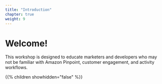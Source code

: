 ```yaml
---
title: "Introduction"
chapter: true
weight: 9
---
```


# Welcome!

This workshop is designed to educate marketers and developers who may not be familiar with Amazon Pinpoint, customer engagement, and activity workflows.

{{% children showhidden="false" %}}
